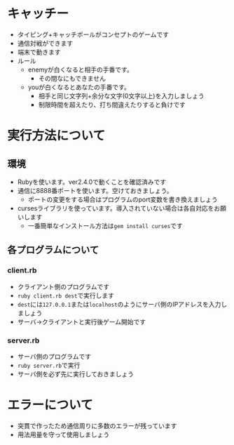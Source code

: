# キャッチー
* タイピング+キャッチボールがコンセプトのゲームです
* 通信対戦ができます
* 端末で動きます
* ルール
  * enemyが白くなると相手の手番です。
    * その間なにもできません
  * youが白くなるとあなたの手番です。
    * 相手と同じ文字列+余分な文字(0文字以上)を入力しましょう
    * 制限時間を超えたり、打ち間違えたりすると負けです

# 実行方法について
## 環境
* Rubyを使います。ver2.4.0で動くことを確認済みです
* 通信に8888番ポートを使います。空けておきましょう。
  * ポートの変更をする場合はプログラムのport変数を書き換えましょう
* cursesライブラリを使っています。導入されていない場合は各自対応をお願いします
  * 一番簡単なインストール方法は`gem install curses`です

## 各プログラムについて

### client.rb
* クライアント側のプログラムです
* `ruby client.rb dest`で実行します
* `dest`には`127.0.0.1`または`localhost`のようにサーバ側のIPアドレスを入力しましょう
* サーバ->クライアントと実行後ゲーム開始です

### server.rb
* サーバ側のプログラムです
* `ruby server.rb`で実行
* サーバ側を必ず先に実行しておきましょう

# エラーについて
* 突貫で作ったため通信周りに多数のエラーが残っています
* 用法用量を守って使用しましょう